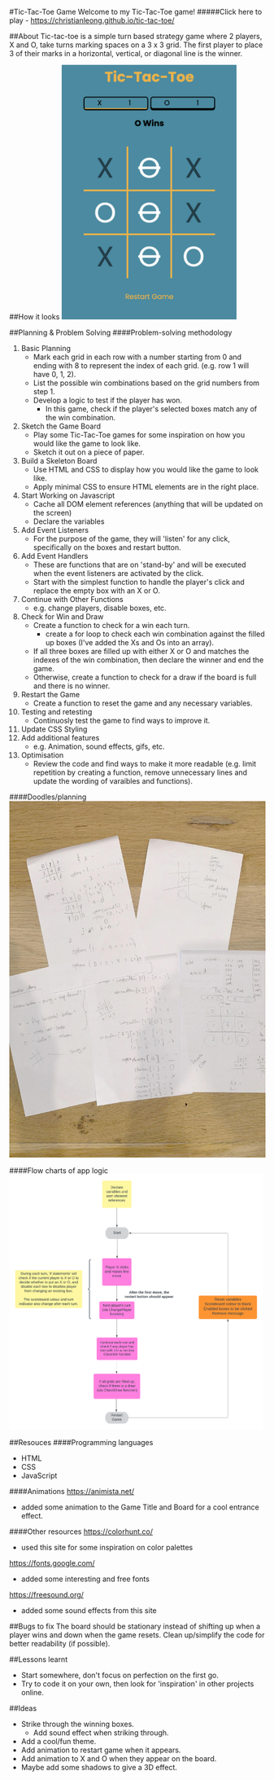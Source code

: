 #Tic-Tac-Toe Game
Welcome to my Tic-Tac-Toe game! 
#####Click here to play - https://christianleong.github.io/tic-tac-toe/

##About
Tic-tac-toe is a simple turn based strategy game where 2 players, X and O, take turns marking spaces on a 3 x 3 grid. The first player to place 3 of their marks in a horizontal, vertical, or diagonal line is the winner. 

##How it looks
<img src="./images/Screenshot.png" height="500">

##Planning & Problem Solving
####Problem-solving methodology
1. Basic Planning
    - Mark each grid in each row with a number starting from 0 and ending with 8 to represent the index of each grid. (e.g. row 1 will have 0, 1, 2).
    - List the possible win combinations based on the grid numbers from step 1.
    - Develop a logic to test if the player has won.
        - In this game, check if the player's selected boxes match any of the win combination.
2. Sketch the Game Board
    - Play some Tic-Tac-Toe games for some inspiration on how you would like the game to look like.
    - Sketch it out on a piece of paper.
3. Build a Skeleton Board
    - Use HTML and CSS to display how you would like the game to look like.
    - Apply minimal CSS to ensure HTML elements are in the right place.
4. Start Working on Javascript
    - Cache all DOM element references (anything that will be updated on the screen)
    - Declare the variables
5. Add Event Listeners
    - For the purpose of the game, they will 'listen' for any click, specifically on the boxes and restart button.
6. Add Event Handlers
    - These are functions that are on 'stand-by' and will be executed when the event listeners are activated by the click.
    - Start with the simplest function to handle the player's click and replace the empty box with an X or O.
7. Continue with Other Functions
    - e.g. change players, disable boxes, etc.
8. Check for Win and Draw
    - Create a function to check for a win each turn.
        - create a for loop to check each win combination against the filled up boxes (I've added the Xs and Os into an array).
    - If all three boxes are filled up with either X or O and matches the indexes of the win combination, then declare the winner and end the game.
    - Otherwise, create a function to check for a draw if the board is full and there is no winner.
9. Restart the Game
    - Create a function to reset the game and any necessary variables.
10. Testing and retesting
    - Continuosly test the game to find ways to improve it.
10. Update CSS Styling
11. Add additional features
    - e.g. Animation, sound effects, gifs, etc.
12. Optimisation
    - Review the code and find ways to make it more readable (e.g. limit repetition by creating a function, remove unnecessary lines and update the wording of varaibles and functions).

####Doodles/planning
<img src="./images/doodles.jpg" height="700"> 

####Flow charts of app logic
<img src="./images/Tic-Tac-Toe.png" height="500">

##Resouces
####Programming languages
- HTML
- CSS
- JavaScript

####Animations
https://animista.net/
- added some animation to the Game Title and Board for a cool entrance effect.

####Other resources
https://colorhunt.co/
- used this site for some inspiration on color palettes

https://fonts.google.com/
- added some interesting and free fonts 

https://freesound.org/
- added some sound effects from this site

##Bugs to fix
The board should be stationary instead of shifting up when a player wins and down when the game resets.
Clean up/simplify the code for better readability (if possible).

##Lessons learnt
- Start somewhere, don't focus on perfection on the first go.
- Try to code it on your own, then look for 'inspiration' in other projects online.

##Ideas
- Strike through the winning boxes.
    - Add sound effect when striking through.
- Add a cool/fun theme.
- Add animation to restart game when it appears.
- Add animation to X and O when they appear on the board.
- Maybe add some shadows to give a 3D effect.